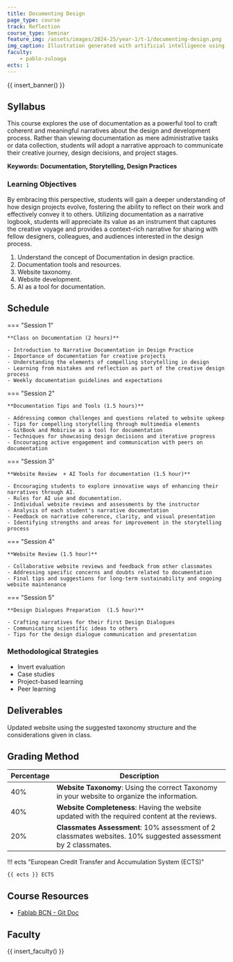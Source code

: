 ```yaml
---
title: Documenting Design
page_type: course
track: Reflection
course_type: Seminar
feature_img: /assets/images/2024-25/year-1/t-1/documenting-design.png
img_caption: Illustration generated with artificial intelligence using DALL·E and ChatGPT, inspired by Leonardo da Vinci's codices, incorporating emerging technologies.
faculty:
    - pablo-zuloaga
ects: 1
---
```


{{ insert_banner() }}

## Syllabus

This course explores the use of documentation as a powerful tool to craft coherent and meaningful narratives about the design and development process. Rather than viewing documentation as mere administrative tasks or data collection, students will adopt a narrative approach to communicate their creative journey, design decisions, and project stages.

**Keywords: Documentation, Storytelling, Design Practices**

### Learning Objectives

By embracing this perspective, students will gain a deeper understanding of how design projects evolve, fostering the ability to reflect on their work and effectively convey it to others. Utilizing documentation as a narrative logbook, students will appreciate its value as an instrument that captures the creative voyage and provides a context-rich narrative for sharing with fellow designers, colleagues, and audiences interested in the design process.

1. Understand the concept of Documentation in design practice.
2. Documentation tools and resources.
3. Website taxonomy.
4. Website development.
5. AI as a tool for documentation.


## Schedule

=== "Session 1"

    **Class on Documentation (2 hours)**

    - Introduction to Narrative Documentation in Design Practice
    - Importance of documentation for creative projects
    - Understanding the elements of compelling storytelling in design
    - Learning from mistakes and reflection as part of the creative design process
    - Weekly documentation guidelines and expectations

=== "Session 2"

    **Documentation Tips and Tools (1.5 hours)**

    - Addressing common challenges and questions related to website upkeep
    - Tips for compelling storytelling through multimedia elements
    - GitBook and Mobirise as a tool for documentation
    - Techniques for showcasing design decisions and iterative progress
    - Encouraging active engagement and communication with peers on documentation

=== "Session 3"

    **Website Review  + AI Tools for documentation (1.5 hour)**

    - Encouraging students to explore innovative ways of enhancing their narratives through AI.
    - Rules for AI use and documentation.
    - Individual website reviews and assessments by the instructor
    - Analysis of each student's narrative documentation
    - Feedback on narrative coherence, clarity, and visual presentation
    - Identifying strengths and areas for improvement in the storytelling process
    
=== "Session 4"

    **Website Review (1.5 hour)**

    - Collaborative website reviews and feedback from other classmates
    - Addressing specific concerns and doubts related to documentation
    - Final tips and suggestions for long-term sustainability and ongoing website maintenance

=== "Session 5"

    **Design Dialogues Preparation  (1.5 hour)**

    - Crafting narratives for their first Design Dialogues
    - Communicating scientific ideas to others
    - Tips for the design dialogue communication and presentation



### Methodological Strategies

- Invert evaluation
- Case studies
- Project-based learning
- Peer learning

## Deliverables

Updated website using the suggested taxonomy structure and the considerations given in class.

## Grading Method

| Percentage             | Description                                                                                      |
| -----------------------| ------------------------------------                                                             |
| 40% | **Website Taxonomy**: Using the correct Taxonomy in your website to organize the information.                       |
| 40% | **Website Completeness**: Having the website updated with the required content at the reviews.                      |
| 20% | **Classmates Assessment**: 10% assessment of 2 classmates websites. 10% suggested assessment by 2 classmates.       |

!!! ects "European Credit Transfer and Accumulation System (ECTS)"

    {{ ects }} ECTS


## Course Resources

- [Fablab BCN - Git Doc](https://fablabbcn-projects.gitlab.io/learning/educational-docs/mdef/classes/git-setup/) 


## Faculty

{{ insert_faculty() }}
